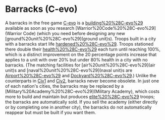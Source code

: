 # Barracks (C-evo)

A barracks in the free game [C-evo](C-evo) is a [building%20%28C-evo%29](building) available as soon as you research [Warrior%20Code%20%28C-evo%29](Warrior Code) (which you need before designing any new [ground%20unit%20%28C-evo%29](ground unit)s).
Troops built in a city with a barracks start life [hardened%20%28C-evo%29](hardened). Troops stationed there double their [health%20%28C-evo%29](health) each turn until reaching 100%, which is a distinct improvement on the 20 percentage points increase that applies to a unit with over 20% but under 80% health in a city with no barracks. (The matching facilities for [air%20unit%20%28C-evo%29](air unit)s and [naval%20unit%20%28C-evo%29](naval unit)s are [Airport%20%28C-evo%29](Airport) and [Dockyard%20%28C-evo%29](Dockyard).)
Unlike the counterparts in [Civ1](Civ1) and [Civ2](Civ2), barracks never become obsolete.
In just one of each nation's cities, the barracks may be replaced by a [Military%20Academy%20%28C-evo%29](Military Academy), which costs more to build and maintain but produces [elite%20%28C-evo%29](elite) troops; the barracks are automatically sold. If you sell the academy (either directly or by completing one in another city), the barracks do not automatically reappear but must be built if you want them.